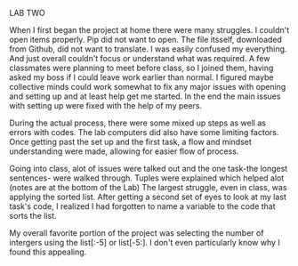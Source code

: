 LAB TWO

When I first began the project at home there were many struggles.
I couldn't open items properly. Pip did not want to open. The file itsself, downloaded from Github, did not want to translate.
I was easily confused my everything. And just overall couldn't focus or understand what was required.
A few classmates were planning to meet before class, so I joined them, having asked my boss if I could leave work earlier than normal.
I figured maybe collective minds could work somewhat to fix any major issues with opening and setting up and at least help get me started.
In the end the main issues with setting up were fixed with the help of my peers.

During the actual process, there were some mixed up steps as well as errors with codes. 
The lab computers did also have some limiting factors.
Once getting past the set up and the first task, a flow and mindset understanding were made, allowing for easier flow of process.

Going into class, alot of issues were talked out and the one task-the longest sentences- were walked through.
Tuples were explained which helped alot (notes are at the bottom of the Lab)
The largest struggle, even in class, was applying the sorted list. 
After getting a second set of eyes to look at my last task's code, 
I realized I had forgotten to name a variable to the code that sorts the list.

My overall favorite portion of the project was selecting the number of intergers using the list[:-5] or list[-5:]. 
I don't even particularly know why I found this appealing.
